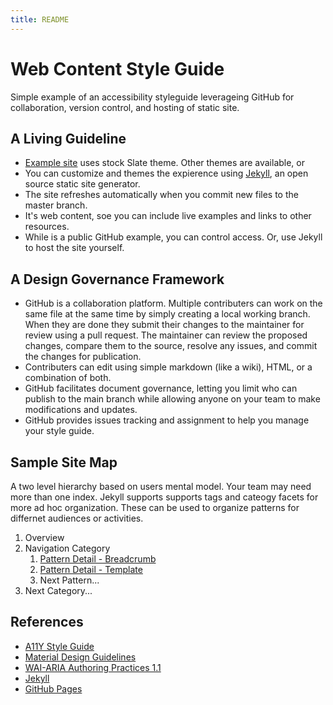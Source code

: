 ```yaml
---
title: README
---
```

# Web Content Style Guide
Simple example of an accessibility styleguide leverageing GitHub for collaboration, version control, and hosting of static site.

## A Living Guideline
* [Example site](https://dhamaker.github.io/accessibility-styleguide/) uses stock Slate theme.  Other themes are available, or
* You can  customize and themes the expierence using [Jekyll](https://jekyllrb.com/), an open source static site generator.
* The site refreshes automatically when you commit new files to the master branch. 
* It's web content, soe you can include live examples and links to other resources.
* While is a public GitHub example, you can control access.  Or, use Jekyll to host the site yourself.

## A Design Governance Framework
* GitHub is a collaboration platform. Multiple contributers can work on the same file at the same time by simply creating a local  working branch. When they are done they submit their changes to the maintainer for review using a pull request.  The maintainer can review the proposed changes, compare them to the source, resolve any issues, and commit the changes for publication.
* Contributers can edit using simple markdown (like a wiki), HTML, or a combination of both.
* GitHub facilitates document governance, letting you limit who can publish to the main branch while allowing anyone on your team to make modifications and updates.
* GitHub provides issues tracking and assignment to help you manage your style guide.


## Sample Site Map 
A two level hierarchy based on users mental model.  Your team may need more than one index.  Jekyll supports supports tags and cateogy facets for more ad hoc organization.  These can be used to organize patterns for differnet audiences or activities.

1. Overview 
2. Navigation Category
    1. [Pattern Detail - Breadcrumb](breadcrumb)
    2. [Pattern Detail - Template](template-pattern-detail)
    3. Next Pattern...
3. Next Category...

## References
* [A11Y Style Guide](https://a11y-style-guide.com/style-guide/)
* [Material Design Guidelines](https://material.io/design/guidelines-overview/)
* [WAI-ARIA Authoring Practices 1.1](https://www.w3.org/TR/wai-aria-practices-1.1/#no_aria_better_bad_aria)
* [Jekyll](https://jekyllrb.com/)
* [GitHub Pages](https://pages.github.com/)
